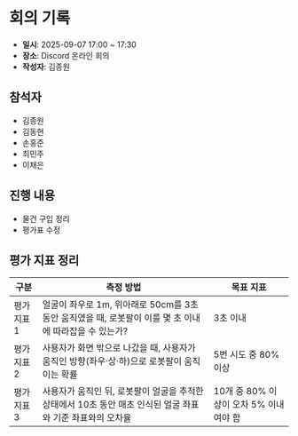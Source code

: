 # 회의 기록

- **일시**: 2025-09-07 17:00 ~ 17:30  
- **장소**: Discord 온라인 회의  
- **작성자**: 김종원  

## 참석자
- 김종원
- 김동현
- 손홍준
- 최민주
- 이채은

## 진행 내용
- 물건 구입 정리
- 평가표 수정

## 평가 지표 정리

| 구분       | 측정 방법                                                                                          | 목표 지표                          |
|------------|---------------------------------------------------------------------------------------------------|-----------------------------------|
| 평가지표 1 | 얼굴이 좌우로 1m, 위아래로 50cm를 3초 동안 움직였을 때, 로봇팔이 이를 몇 초 이내에 따라잡을 수 있는가? | 3초 이내                          |
| 평가지표 2 | 사용자가 화면 밖으로 나갔을 때, 사용자가 움직인 방향(좌우·상·하)으로 로봇팔이 움직이는 확률                | 5번 시도 중 80% 이상               |
| 평가지표 3 | 사용자가 움직인 뒤, 로봇팔이 얼굴을 추적한 상태에서 10초 동안 매초 인식된 얼굴 좌표와 기준 좌표와의 오차율  | 10개 중 80% 이상이 오차 5% 이내여야 함 |

